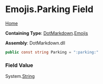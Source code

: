 # Emojis\.Parking Field

[Home](../../../README.md)

**Containing Type**: [DotMarkdown](../../README.md)\.[Emojis](../README.md)

**Assembly**: DotMarkdown\.dll

```csharp
public const string Parking = ":parking:"
```

### Field Value

System\.[String](https://docs.microsoft.com/en-us/dotnet/api/system.string)